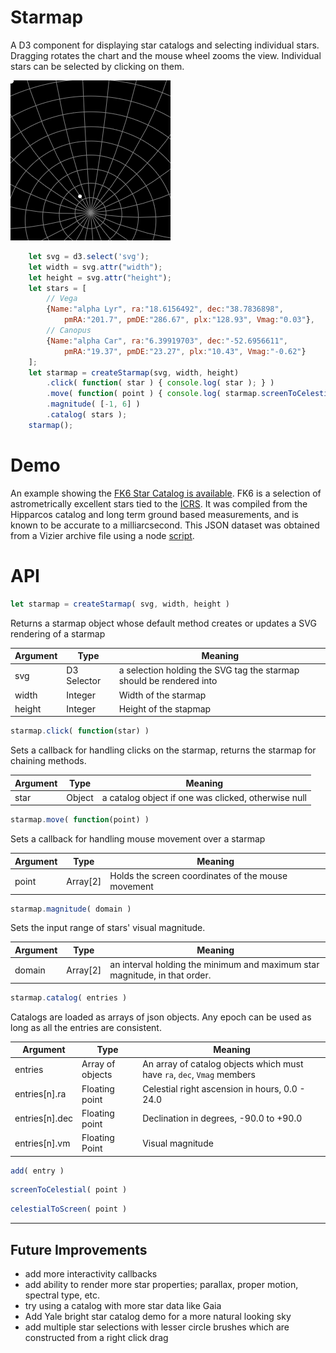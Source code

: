 # Starmap

A D3 component for displaying star catalogs and selecting individual stars.
Dragging rotates the chart and the mouse wheel zooms the view.
Individual stars can be selected by clicking on them.

![Starmap](stars.png)

``` Javascript
    let svg = d3.select('svg');
    let width = svg.attr("width");
    let height = svg.attr("height");
    let stars = [
        // Vega
        {Name:"alpha Lyr", ra:"18.6156492", dec:"38.7836898",
            pmRA:"201.7", pmDE:"286.67", plx:"128.93", Vmag:"0.03"},
        // Canopus
        {Name:"alpha Car", ra:"6.39919703", dec:"-52.6956611",
            pmRA:"19.37", pmDE:"23.27", plx:"10.43", Vmag:"-0.62"}
    ];
    let starmap = createStarmap(svg, width, height)
        .click( function( star ) { console.log( star ); } )
        .move( function( point ) { console.log( starmap.screenToCelestial( point ) ); } )
        .magnitude( [-1, 6] )
        .catalog( stars );
    starmap();
```

# Demo

An example showing the [FK6 Star Catalog is available](https://caseyshields.github.io/starmap/index.html).
FK6 is a selection of astrometrically excellent stars tied to the [ICRS](https://en.wikipedia.org/wiki/International_Celestial_Reference_System). It was compiled from the Hipparcos catalog and long term ground based measurements, and is known to be accurate to a milliarcsecond.
This JSON dataset was obtained from a Vizier archive file using a node [script](https://github.com/caseyshields/starlog).

# API

``` Javascript
let starmap = createStarmap( svg, width, height )
```

Returns a starmap object whose default method creates or updates a SVG rendering of a starmap

Argument|Type|Meaning
-|-|-
svg|D3 Selector|a selection holding the SVG tag the starmap should be rendered into
width|Integer|Width of the starmap
height|Integer|Height of the stapmap

``` Javascript
starmap.click( function(star) )
```

Sets a callback for handling clicks on the starmap, returns the starmap for chaining methods.

Argument|Type|Meaning
-|-|-
star|Object|a catalog object if one was clicked, otherwise null

``` Javascript
starmap.move( function(point) )
```

Sets a callback for handling mouse movement over a starmap

Argument|Type|Meaning
-|-|-
point|Array[2]|Holds the screen coordinates of the mouse movement

``` Javascript
starmap.magnitude( domain )
```

Sets the input range of stars' visual magnitude.

Argument|Type|Meaning
-|-|-
domain|Array[2]|an interval holding the minimum and maximum star magnitude, in that order.

```Javascript
starmap.catalog( entries )
```

Catalogs are loaded as arrays of json objects.
Any epoch can be used as long as all the entries are consistent.

Argument|Type|Meaning
-|-|-
entries|Array of objects|An array of catalog objects which must have `ra`, `dec`, `Vmag` members
entries[n].ra | Floating point | Celestial right ascension in hours, 0.0 - 24.0
entries[n].dec | Floating point | Declination in degrees, -90.0 to +90.0
entries[n].vm | Floating Point | Visual magnitude

``` Javascript
add( entry )
```

``` Javascript
screenToCelestial( point )
```

``` Javascript
celestialToScreen( point )
```

---

## Future Improvements
 - add more interactivity callbacks
 - add ability to render more star properties; parallax, proper motion, spectral type, etc.
 - try using a catalog with more star data like Gaia
 - Add Yale bright star catalog demo for a more natural looking sky
 - add multiple star selections with lesser circle brushes which are constructed from a right click drag